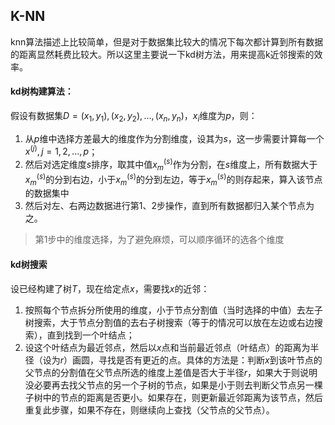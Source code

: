 ## K-NN

knn算法描述上比较简单，但是对于数据集比较大的情况下每次都计算到所有数据的距离显然耗费比较大。所以这里主要说一下kd树方法，用来提高k近邻搜索的效率。

#### kd树构建算法：

假设有数据集$D={(x_1, y_1), (x_2, y_2), ..., (x_n, y_n)}$，$x_i$维度为$p$，则：

1. 从$p$维中选择方差最大的维度作为分割维度，设其为$s$，这一步需要计算每一个$x^{(j)},j=1,2,...,p$；
2. 然后对选定维度$s$排序，取其中值$x^{(s)}_m$作为分割，在$s$维度上，所有数据大于$x^{(s)}_m$的分到右边，小于$x^{(s)}_m$的分到左边，等于$x^{(s)}_m$的则存起来，算入该节点的数据集中
3. 然后对左、右两边数据进行第1、2步操作，直到所有数据都归入某个节点为之。

> 第1步中的维度选择，为了避免麻烦，可以顺序循环的选各个维度

#### kd树搜索

设已经构建了树$T$，现在给定点$x$，需要找$x$的近邻：

1. 按照每个节点拆分所使用的维度，小于节点分割值（当时选择的中值）去左子树搜索，大于节点分割值的去右子树搜索（等于的情况可以放在左边或右边搜索），直到找到一个叶结点；
2. 设这个叶结点为最近邻点，然后以$x$点和当前最近邻点（叶结点）的距离为半径（设为$r$）画圆，寻找是否有更近的点。具体的方法是：判断$x$到该叶节点的父节点的分割值在父节点所选的维度上差值是否大于半径$r$，如果大于则说明没必要再去找父节点的另一个子树的节点，如果是小于则去判断父节点另一棵子树中的节点的距离是否更小。如果存在，则更新最近邻距离为该节点，然后重复此步骤，如果不存在，则继续向上查找（父节点的父节点）。

